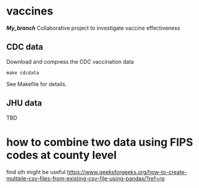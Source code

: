 # vaccines
***My_branch***
Collaborative project to investigate vaccine effectiveness

## CDC data

Download and compress the CDC vaccination data

```
make cdcdata
```

See Makefile for details.

## JHU data

TBD
# how to combine two data using FIPS codes at county level
find sth might be useful
https://www.geeksforgeeks.org/how-to-create-multiple-csv-files-from-existing-csv-file-using-pandas/?ref=rp
